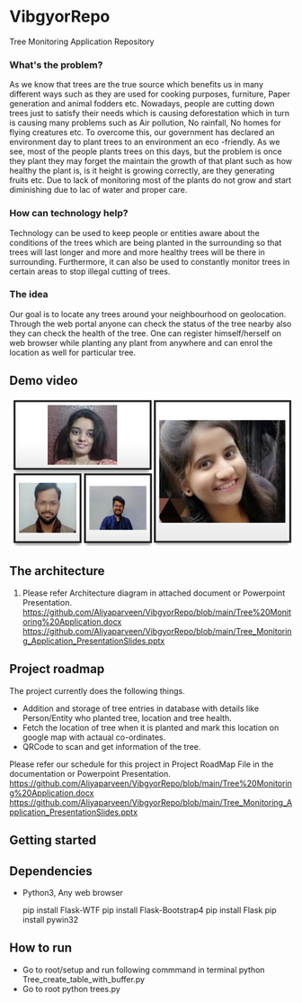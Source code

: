 # VibgyorRepo
Tree Monitoring Application Repository

### What's the problem?

As we know that trees are the true source which benefits us in many different ways such as they are used for cooking purposes, furniture, Paper generation and animal fodders etc.
Nowadays, people are cutting down trees just to satisfy their needs which is causing deforestation which in turn is causing many problems such as Air pollution, No rainfall, No homes for flying creatures etc. To overcome this, our government has declared an environment day to plant trees to an environment an eco -friendly.
As we see, most of the people plants trees on this days, but the problem is once they plant they may forget the maintain the growth of that plant such as how healthy the plant is, is it height is growing correctly, are they generating fruits etc. Due to lack of monitoring most of the plants do not grow and start diminishing due to lac of water and proper care. 


### How can technology help?

Technology can be used to keep people or entities aware about the conditions of the trees which are being planted in the surrounding so that trees will last longer and more and more healthy trees will be there in surrounding. Furthermore, it can also be used to constantly monitor trees in certain areas to stop illegal cutting of trees.
 
### The idea

Our goal is to locate any trees around your neighbourhood on geolocation. Through the web portal anyone can check the status of the tree nearby also they can check the health of the tree. One can register himself/herself on web browser while planting any plant from anywhere and can enrol the location as well for particular tree.

## Demo video

[![Watch the video](https://github.com/Aliyaparveen/VibgyorRepo/blob/main/Photos/VibgyorTeam.PNG)](https://www.dailymotion.com/video/x821wec)

## The architecture

1. Please refer Architecture diagram in attached document or Powerpoint Presentation.
https://github.com/Aliyaparveen/VibgyorRepo/blob/main/Tree%20Monitoring%20Application.docx
https://github.com/Aliyaparveen/VibgyorRepo/blob/main/Tree_Monitoring_Application_PresentationSlides.pptx

## Project roadmap

The project currently does the following things.

- Addition and storage of tree entries in database with details like Person/Entity who planted tree, location    and tree health.
- Fetch the location of tree when it is planted and mark this location on google map with actaual co-ordinates.
- QRCode to scan and get information of the tree.

Please refer our schedule for this project in Project RoadMap File in the documentation or Powerpoint Presentation.
https://github.com/Aliyaparveen/VibgyorRepo/blob/main/Tree%20Monitoring%20Application.docx
https://github.com/Aliyaparveen/VibgyorRepo/blob/main/Tree_Monitoring_Application_PresentationSlides.pptx

## Getting started
  ## Dependencies
   - Python3, Any web browser

        pip install Flask-WTF
        pip install Flask-Bootstrap4
        pip install Flask
        pip install pywin32
        
  ## How to run
  - Go to root/setup and run following commmand in terminal
        python Tree_create_table_with_buffer.py
  - Go to root
        python trees.py

